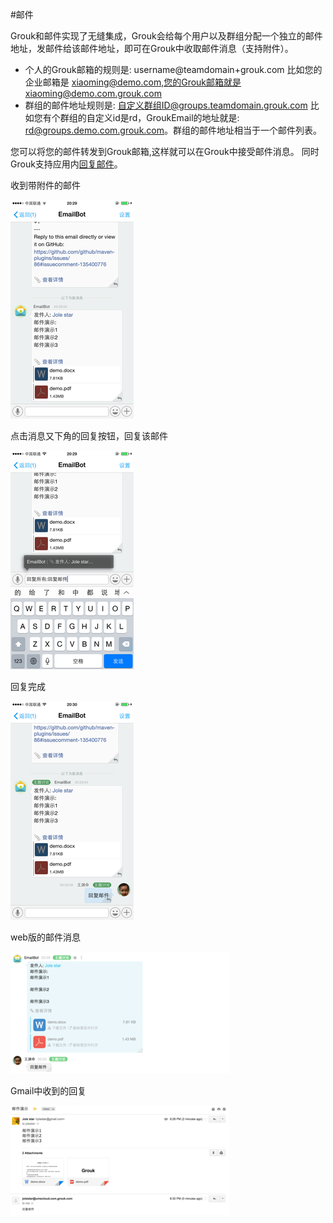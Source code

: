 #邮件

Grouk和邮件实现了无缝集成，Grouk会给每个用户以及群组分配一个独立的邮件地址，发邮件给该邮件地址，即可在Grouk中收取邮件消息（支持附件）。

* 个人的Grouk邮箱的规则是: 
        username@teamdomain+grouk.com
比如您的企业邮箱是 xiaoming@demo.com,您的Grouk邮箱就是xiaoming@demo.com.grouk.com
* 群组的邮件地址规则是:
        自定义群组ID@groups.teamdomain.grouk.com
比如您有个群组的自定义id是rd，GroukEmail的地址就是: rd@groups.demo.com.grouk.com。群组的邮件地址相当于一个邮件列表。

您可以将您的邮件转发到Grouk邮箱,这样就可以在Grouk中接受邮件消息。
同时Grouk支持应用内[回复邮件](reply_email.md)。

收到带附件的邮件

![iOS版本邮件演示](imgs/email-demo-ios-350.png)

点击消息又下角的回复按钮，回复该邮件

![iOS版本邮件演示](imgs/email-reply-demo-ios-350.png)

回复完成

![iOS版本邮件演示](imgs/email-reply-demo2-ios-350.png)

web版的邮件消息

![web版的邮件消息](imgs/email-demo-web-350.png)

Gmail中收到的回复

![Gmail](imgs/email-demo-gmail-350.png)